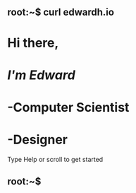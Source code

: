 ## root:~$ curl edwardh.io

#  Hi there,
#  *I'm Edward*
#  -Computer Scientist
#  -Designer
  Type Help or scroll to get started

## root:~$ 